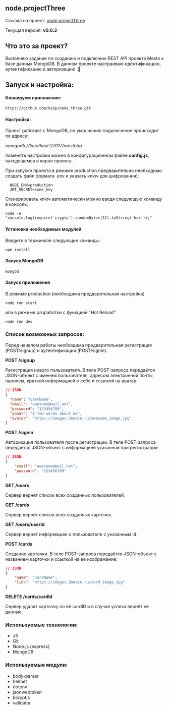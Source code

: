 ## node.projectThree

Ссылка на проект: [node.projectThree](https://github.com/ko1p/node_three "REST API проекта Mesto")

Текущая версия: **v0.0.3**

## Что это за проект?

Выполняю задание по созданию и подключию REST API проекта Mesto к базе данных MongoDB. В данном проекте настраиваю идентификацию, аутентификацию и авторизацию .:floppy_disk:

## Запуск и настройка:

#### Клонируем приложение:

    https://github.com/ko1p/node_three.git

#### Настройка:

Проект работает с MongoDB, по умолчанию подключение происходит по адресу:

_mongodb://localhost:27017/mestodb_

поменять настройки можно в конфигурационном файле **config.js**, находящемся в корне проекта.

При запуске проекта в режиме production предварительно необходимо создать файл формата .env и указать ключ для шифрования): 
```
  NODE_ENV=production
  JWT_SECRET=some_key
```
Сгенерировать ключ автоматически можно введя следующую команду в консоль:

    node -e "console.log(require('crypto').randomBytes(32).toString('hex'));"

#### Установка необходимых модулей
Введите в терминале следующие команды:

    npm install
#### Запуск MongoDB
    mongod
#### Запуск приложения
В режиме production (необходима предварительная настройка)

    node run start
    
или в режиме разработки с функцией "Hot Reload"

    node run dev 

### Список возможных запросов:

Перед началом работы необходима предварительная регистрация (POST/signup) и аутентификации (POST/signin).

**POST /signup**

Регистрация нового пользователя. В теле POST-запроса передаётся JSON-объект с именем пользователя, адресом электронной почты, паролем, краткой информацией о себе и ссылкой на аватар:
```json
// JSON
{
  "name": "userName",
  "email": "awesome@mail.net",
  "password": "123456789",
  "about": "A few words about me",
  "avatar": "https://images.domain.ru/awesome_image.jpg"
}
```
**POST /signin**

Авторизация пользователя после регистрации. В теле POST-запроса передаётся JSON-объект с информацией указанной при регистрации:
```json
// JSON
{
	"email": "awesome@mail.net",
	"password": "123456789"
}
```

**GET /users**

Сервер вернёт список всех созданных пользователей.

**GET /cards** 

Сервер вернёт список всех созданных карточек.

**GET /users/userId**

Сервер вернёт информацию о пользователе с указанным id.

**POST /cards** 

Создание карточки. В теле POST-запроса передаётся JSON-объект с названием карточки и ссылкой на её изображение:
```json
// JSON
{
	"name": "cardName",
	"link": "https://images.domain.ru/card_image.jpg"
}
```

**DELETE /cards/cardId**

Сервер удалит карточку по её cardID и в случае успеха вернёт её данные.


###  Используемые технологии:

- JS
- Git
- Node.js (express)
- MongoDB

###  Используемые модули:

- body-parser
- helmet
- dotenv
- jsonwebtoken
- bcryptjs
- validator
